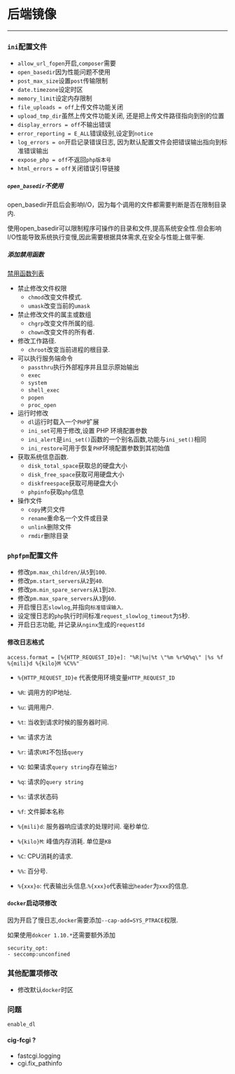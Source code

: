 # 后端镜像

---

### `ini`配置文件

* `allow_url_fopen`开启,`composer`需要
* `open_basedir`因为性能问题不使用
* `post_max_size`设置`post`传输限制
* `date.timezone`设定时区
* `memory_limit`设定内存限制
* `file_uploads = off`上传文件功能关闭
* `upload_tmp_dir`虽然上传文件功能关闭, 还是把上传文件路径指向到别的位置
* `display_errors = off`不输出错误
* `error_reporting = E_ALL`错误级别,设定到`notice`
* `log_errors = on`开启记录错误日志, 因为默认配置文件会把错误输出指向到标准错误输出
* `expose_php = off`不返回`php版本号`
* `html_errors = off`关闭错误引导链接

##### `open_basedir`不使用

open_basedir开启后会影响I/O，因为每个调用的文件都需要判断是否在限制目录内.

使用open_basedir可以限制程序可操作的目录和文件,提高系统安全性.但会影响I/O性能导致系统执行变慢,因此需要根据具体需求,在安全与性能上做平衡.

##### 添加禁用函数

[禁用函数列表](./disableFunctions.md)

* 禁止修改文件权限
	* `chmod`改变文件模式.
	* `umask`改变当前的`umask`
* 禁止修改文件的属主或数组
	* `chgrp`改变文件所属的组.
	* `chown`改变文件的所有者.
* 修改工作路径.
	* `chroot`改变当前进程的根目录.
* 可以执行服务端命令
	* `passthru`执行外部程序并且显示原始输出
	* `exec`
	* `system`
	* `shell_exec`
	* `popen`
	* `proc_open`
* 运行时修改
	* `dl`运行时载入一个`PHP`扩展
	* `ini_set`可用于修改,设置 PHP 环境配置参数
	* `ini_alert`是`ini_set()`函数的一个别名函数,功能与`ini_set()`相同
	* `ini_restore`可用于恢复`PHP`环境配置参数到其初始值
* 获取系统信息函数.
	* `disk_total_space`获取总的硬盘大小
	* `disk_free_space`获取可用硬盘大小
	* `diskfreespace`获取可用硬盘大小
	* `phpinfo`获取`php`信息
* 操作文件
	* `copy`拷贝文件
	* `rename`重命名一个文件或目录
	* `unlink`删除文件
	* `rmdir`删除目录


### `phpfpm`配置文件

* 修改`pm.max_children/`从`5`到`100`.
* 修改`pm.start_servers`从`2`到`40`.
* 修改`pm.min_spare_servers`从`1`到`20`. 
* 修改`pm.max_spare_servers`从`3`到`60`.
* 开启慢日志`slowlog`,并指向`标准错误输入`.
* 设定慢日志的`php`执行时间标准`request_slowlog_timeout`为`5`秒.
* 开启日志功能, 并记录从`nginx`生成的`requestId`

#### 修改日志格式

```shell
access.format = [%{HTTP_REQUEST_ID}e]: "%R|%u|%t \"%m %r%Q%q\" |%s %f %{mili}d %{kilo}M %C%%"
```

* `%{HTTP_REQUEST_ID}e` 代表使用环境变量`HTTP_REQUEST_ID`
* `%R`: 调用方的IP地址.
* `%u`: 调用用户.
* `%t`: 当收到请求时候的服务器时间.
* `%m`: 请求方法
* `%r`: 请求`URI`不包括`query`
* `%Q`: 如果请求`query string`存在输出`?`
* `%q`: 请求的`query string`
* `%s`: 请求状态码
* `%f`: 文件脚本名称
* `%{mili}d`: 服务器响应请求的处理时间. 毫秒单位.
* `%{kilo}M`: 峰值内存消耗. 单位是`KB`
* `%C`: CPU消耗的请求.
* `%%`: 百分号.

* `%{xxx}o`: 代表输出头信息.`%{xxx}o`代表输出`header`为`xxx`的信息.

#### `docker`启动项修改

因为开启了慢日志,`docker`需要添加`--cap-add=SYS_PTRACE`权限.

如果使用`dokcer 1.10.*`还需要额外添加

```
security_opt: 
- seccomp:unconfined
```

### 其他配置项修改

* 修改默认`docker`时区

### 问题

`enable_dl`

#### cig-fcgi ?

* fastcgi.logging
* cgi.fix_pathinfo
